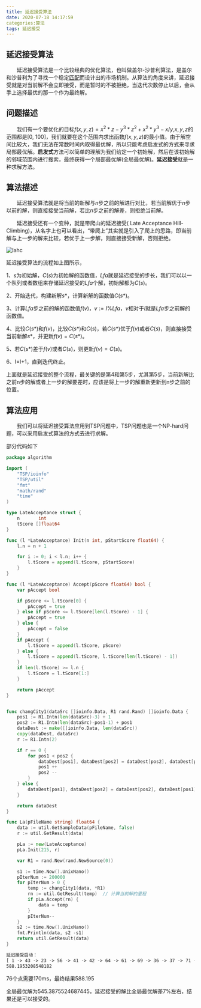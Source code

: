 ```yaml
---
title: 延迟接受算法
date: 2020-07-18 14:17:59
categories:算法
tags: 延迟接受
---
```


## 延迟接受算法

&emsp;&emsp;延迟接受算法是一个比较经典的优化算法，也叫做盖尔-沙普利算法，是盖尔和沙普利为了寻找一个稳定[匹配](https://baike.baidu.com/item/匹配/6397551)而设计出的市场机制。从算法的角度来讲，延迟接受就是对当前解不会立即接受，而是暂时的不被拒绝，当迭代次数停止以后，会从手上选择最优的那一个作为最终解。

<!--more-->

## 问题描述

&emsp;&emsp;我们有一个要优化的目标$f(x,y,z)=x^2*z-y^3*z^2+x^2*y^3-x/y$,$x,y,z$的范围都是[0, 100]，我们就要在这个范围内求出函数$f(x,y,z)$的最小值。由于解空间比较大，我们无法在常数时间内取得最优解，所以只能考虑启发式的方式来寻求局部最优解。**启发式**方法可以简单的理解为我们给定一个初始解，然后在该初始解的邻域范围内进行搜索，最终获得一个局部最优解(全局最优解)。**延迟接受**就是一种求解方法。

## 算法描述

&emsp;&emsp;延迟接受算法就是将当前的新解与$n$步之前的解进行对比，若当前解优于$n$步以前的解，则直接接受当前解，若比$n$步之前的解差，则拒绝当前解。

&emsp;&emsp;延迟接受还有一个变种，就是带爬山的延迟接受( Late Acceptance Hill-Climbing)，从名字上也可以看出，“带爬上”其实就是引入了爬上的思路，即当前解与上一步的解来比较，若优于上一步解，则直接接受新解，否则拒绝。

![lahc](/Users/sf/Desktop/code/silencemao.github.io/source/images/lahc.jpg)

延迟接受算法的流程如上图所示，

1、$s$为初始解，$C(s)$为初始解的函数值，$Lfa$就是延迟接受的步长，我们可以以一个队列或者数组来存储延迟接受的$Lfa$个解，初始解都为$C(s)$。

2、开始迭代，构建新解$s*$，计算新解的函数值$C(s*)$。

3、计算$Lfa$步之前的解的函数值$f(v)$，$v := I \% Lfa$，$v$相对于$I$就是$Lfa$步之前解的函数值。

4、比较$C(s*)$和$f(v)$，比较$C(s*)$和$C(s)$，若$C(s*)$优于$f(v)$或者$C(s)$，则直接接受当前新解$s*$，并更新$f(v)=C(s*)$。

5、若$C(s*)$差于$f(v)$或者$C(s)$，则更新$f(v)=C(s)$。

6、I=I+1，直到迭代终止。

上面就是延迟接受的整个流程，最关键的是第4和第5步，尤其第5步，当前新解比之前n步的解或者上一步的解要差时，应该是将上一步的解重新更新到n步之前的位置。

## 算法应用

&emsp;&emsp;我们可以将延迟接受算法应用到TSP问题中，TSP问题也是一个NP-hard问题，可以采用启发式算法的方式去进行求解。

部分代码如下

```go
package algorithm

import (
	"TSP/ioinfo"
	"TSP/util"
	"fmt"
	"math/rand"
	"time"
)

type LateAcceptance struct {
	n       int
	tScore []float64
}

func (l *LateAcceptance) Init(n int, pStartScore float64) {
	l.n = n + 1

	for i := 0; i < l.n; i++ {
		l.tScore = append(l.tScore, pStartScore)
	}
}

func (l *LateAcceptance) Accept(pScore float64) bool {
	var pAccept bool

	if pScore <= l.tScore[0] {
		pAccept = true
	} else if pScore <= l.tScore[len(l.tScore) - 1] {
		pAccept = true
	} else {
		pAccept = false
	}
	if pAccept {
		l.tScore = append(l.tScore, pScore)
	} else {
		l.tScore = append(l.tScore, l.tScore[len(l.tScore) - 1])
	}
	if len(l.tScore) >= l.n {
		l.tScore = l.tScore[1:]
	}

	return pAccept
}


func changCity1(dataSrc []ioinfo.Data, R1 rand.Rand) []ioinfo.Data {
	pos1 := R1.Intn(len(dataSrc)-3) + 1
	pos2 := R1.Intn(len(dataSrc)-pos1-1) + pos1
	dataDest := make([]ioinfo.Data, len(dataSrc))
	copy(dataDest, dataSrc)
	r := R1.Intn(2)

	if r == 0 {
		for pos1 < pos2 {
			dataDest[pos1], dataDest[pos2] = dataDest[pos2], dataDest[pos1]
			pos1 ++
			pos2 --
		}
	} else {
		dataDest[pos1], dataDest[pos2] = dataDest[pos2], dataDest[pos1]
	}

	return dataDest
}

func La(pFileName string) float64 {
	data := util.GetSampleData(pFileName, false)
	r := util.GetResult(data)

	pLa := new(LateAcceptance)
	pLa.Init(215, r)

	var R1 = rand.New(rand.NewSource(0))

	s1 := time.Now().UnixNano()
	pIterNum := 200000
	for pIterNum > 0 {
		temp := changCity1(data, *R1)
		rn := util.GetResult(temp)  // 计算当前解的里程 
		if pLa.Accept(rn) {
			data = temp
		}
		pIterNum--
	}
	s2 := time.Now().UnixNano()
	fmt.Println(data, s2 -s1)
	return util.GetResult(data)
}

```

```tex
延迟接受启动：
[ 1 -> 43 -> 23 -> 56 -> 41 -> 42 -> 64 -> 61 -> 69 -> 36 -> 37 -> 71 -> 60 -> 70 -> 20 -> 15 -> 57 -> 27 -> 52 -> 13 -> 54 -> 19 -> 59 -> 14 -> 53 -> 11 -> 66 -> 65 -> 38 -> 31 -> 10 -> 58 -> 72 -> 39 ->  9 -> 40 -> 12 -> 17 -> 76 -> 26 ->  7 -> 35 ->  8 -> 46 -> 34 -> 67 -> 75 ->  4 -> 45 -> 29 ->  5 -> 48 -> 47 -> 21 -> 74 -> 30 ->  2 -> 68 ->  6 -> 51 ->  3 -> 44 -> 32 -> 50 -> 25 -> 55 -> 18 -> 24 -> 49 -> 16 -> 63 -> 33 -> 73 -> 62 -> 28 -> 22 ->  1 ->] 170124000ns
588.1953208548182

```

76个点需要170ms，最终结果588.195

全局最优解为545.3875524687445，延迟接受的解比全局最优解差7%左右，结果还是可以接受的。

